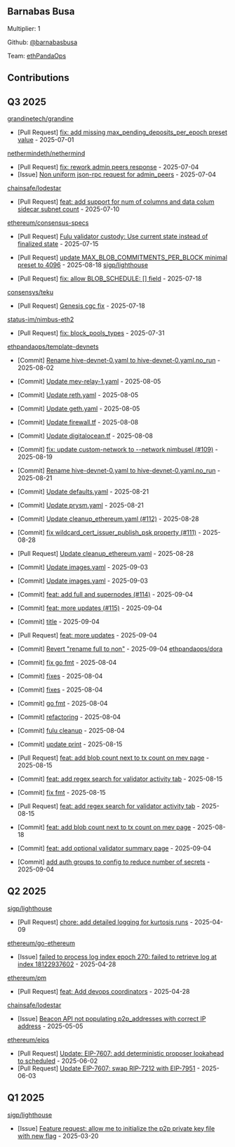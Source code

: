 
## Barnabas Busa
Multiplier: 1

Github: [@barnabasbusa](https://github.com/barnabasbusa)

Team: [ethPandaOps](https://github.com/ethpandaops)

## Contributions

## Q3 2025


[grandinetech/grandine](https://github.com/grandinetech/grandine)
* [Pull Request] [fix: add missing max_pending_deposits_per_epoch preset value](https://github.com/grandinetech/grandine/pull/245) - 2025-07-01

[nethermindeth/nethermind](https://github.com/nethermindeth/nethermind)
* [Pull Request] [fix: rework admin peers response](https://github.com/NethermindEth/nethermind/pull/8937) - 2025-07-04
* [Issue] [Non uniform json-rpc request for admin_peers](https://github.com/NethermindEth/nethermind/issues/8936) - 2025-07-04

[chainsafe/lodestar](https://github.com/chainsafe/lodestar)
* [Pull Request] [feat: add support for num of columns and data colum sidecar subnet count](https://github.com/ChainSafe/lodestar/pull/8053) - 2025-07-10

[ethereum/consensus-specs](https://github.com/ethereum/consensus-specs)
* [Pull Request] [Fulu validator custody: Use current state instead of finalized state](https://github.com/ethereum/consensus-specs/pull/4443) - 2025-07-15

* [Pull Request] [update MAX_BLOB_COMMITMENTS_PER_BLOCK minimal preset to 4096](https://github.com/ethereum/consensus-specs/pull/4508) - 2025-08-18
[sigp/lighthouse](https://github.com/sigp/lighthouse)
* [Pull Request] [fix: allow BLOB_SCHEDULE: [] field](https://github.com/sigp/lighthouse/pull/7758) - 2025-07-18

[consensys/teku](https://github.com/consensys/teku)
* [Pull Request] [Genesis cgc fix](https://github.com/Consensys/teku/pull/9684) - 2025-07-18

[status-im/nimbus-eth2](https://github.com/status-im/nimbus-eth2)
* [Pull Request] [fix: block_pools_types](https://github.com/status-im/nimbus-eth2/pull/7348) - 2025-07-31

[ethpandaops/template-devnets](https://github.com/ethpandaops/template-devnets)
* [Commit] [Rename hive-devnet-0.yaml to hive-devnet-0.yaml.no_run](https://github.com/ethpandaops/template-devnets/commit/ddd771f305a693651e4f25c532243f1d768f49be) - 2025-08-02

* [Commit] [Update mev-relay-1.yaml](https://github.com/ethpandaops/template-devnets/commit/9d8308496e7afaf87947b0156711eead6e25d972) - 2025-08-05
* [Commit] [Update reth.yaml](https://github.com/ethpandaops/template-devnets/commit/a9108b661699d9ff1f45df9dea906a188e0693c8) - 2025-08-05
* [Commit] [Update geth.yaml](https://github.com/ethpandaops/template-devnets/commit/af08803981d417dd863e13d6e2dbbd07e756f5b7) - 2025-08-05
* [Commit] [Update firewall.tf](https://github.com/ethpandaops/template-devnets/commit/90a965d6144a5f679bd7018ada012e06d9dc130b) - 2025-08-08
* [Commit] [Update digitalocean.tf](https://github.com/ethpandaops/template-devnets/commit/d29e1c0f14a1101c031f98e677962e2b892b6c0c) - 2025-08-08
* [Commit] [fix: update custom-network to --network  nimbusel (#109)](https://github.com/ethpandaops/template-devnets/commit/0e3628dbded4e2495a8c4bd43166aeb8eadd547b) - 2025-08-19
* [Commit] [Rename hive-devnet-0.yaml to hive-devnet-0.yaml.no_run](https://github.com/ethpandaops/template-devnets/commit/ddd771f305a693651e4f25c532243f1d768f49be) - 2025-08-21
* [Commit] [Update defaults.yaml](https://github.com/ethpandaops/template-devnets/commit/954d00715b24c80a884c44ed8a12b5f59e542133) - 2025-08-21
* [Commit] [Update prysm.yaml](https://github.com/ethpandaops/template-devnets/commit/97898cced947e0cd4f1ab6fc5db9d3abe0a2c51a) - 2025-08-21
* [Commit] [Update cleanup_ethereum.yaml (#112)](https://github.com/ethpandaops/template-devnets/commit/acb856293d28e26163021680e8ee0edeaff039a4) - 2025-08-28
* [Commit] [fix wildcard_cert_issuer_publish_psk property (#111)](https://github.com/ethpandaops/template-devnets/commit/d5fce14bb3c1eb7b951069d59f09fe82210428ea) - 2025-08-28
* [Pull Request] [Update cleanup_ethereum.yaml](https://github.com/ethpandaops/template-devnets/pull/112) - 2025-08-28
* [Commit] [Update images.yaml](https://github.com/ethpandaops/template-devnets/commit/bc0c019cde3ac7a8937d7d59c5d607893076b6ce) - 2025-09-03
* [Commit] [Update images.yaml](https://github.com/ethpandaops/template-devnets/commit/65b4aaf5e1960c768ee6e9c2b49febfe8a187d06) - 2025-09-03
* [Commit] [feat: add full and supernodes (#114)](https://github.com/ethpandaops/template-devnets/commit/422d2167ea5eb36d13e1e28af1087705d1a96006) - 2025-09-04
* [Commit] [feat: more updates (#115)](https://github.com/ethpandaops/template-devnets/commit/0201caa032ce2f63a7d8ff9ec4c4d8550ed0fe12) - 2025-09-04
* [Commit] [title](https://github.com/ethpandaops/template-devnets/commit/a8ebf2c44d48491d160eeea515da373b67520b38) - 2025-09-04
* [Pull Request] [feat: more updates](https://github.com/ethpandaops/template-devnets/pull/115) - 2025-09-04
* [Commit] [Revert "rename full to non"](https://github.com/ethpandaops/template-devnets/commit/8a9a64e8d2f6986eb51f3660ffe3fb6fba23a54e) - 2025-09-04
[ethpandaops/dora](https://github.com/ethpandaops/dora)
* [Commit] [fix go fmt](https://github.com/ethpandaops/dora/commit/15708132cc1c9e5bf1000766b5a7076e22819a00) - 2025-08-04
* [Commit] [fixes](https://github.com/ethpandaops/dora/commit/d05bca8af70ae490a6a2bc7f8a0847209f4a2003) - 2025-08-04
* [Commit] [fixes](https://github.com/ethpandaops/dora/commit/f8041a3e093ee260a19259c3bca4561256d36103) - 2025-08-04
* [Commit] [go fmt](https://github.com/ethpandaops/dora/commit/5bc738890ea62c9e3d3808eb05bac6a7c0bc7373) - 2025-08-04
* [Commit] [refactoring](https://github.com/ethpandaops/dora/commit/8f386a0537d021b361a2515947962a18b85c8a59) - 2025-08-04
* [Commit] [fulu cleanup](https://github.com/ethpandaops/dora/commit/21cc40271dbb56556543196bfe1a39aa188c4600) - 2025-08-04
* [Commit] [update print](https://github.com/ethpandaops/dora/commit/fd5aa2b805434d19930bafc23d429c3c6ced0238) - 2025-08-15
* [Pull Request] [feat: add blob count next to tx count on mev page](https://github.com/ethpandaops/dora/pull/457) - 2025-08-15
* [Commit] [feat: add regex search for validator activity tab](https://github.com/ethpandaops/dora/commit/b05288b5bc0e8e406259e47141517828f6b60f3f) - 2025-08-15
* [Commit] [fix fmt](https://github.com/ethpandaops/dora/commit/e64ef26c44b60c9a19068a217a9b3761aea1fcee) - 2025-08-15
* [Pull Request] [feat: add regex search for validator activity tab](https://github.com/ethpandaops/dora/pull/456) - 2025-08-15
* [Commit] [feat: add blob count next to tx count on mev page](https://github.com/ethpandaops/dora/commit/3230904d06f75993e4a5521fb74b7f1847cd85f7) - 2025-08-18
* [Commit] [feat: add optional validator summary page](https://github.com/ethpandaops/dora/commit/2bfa36f8d06e4aa83836aa824ea9576290c5de41) - 2025-09-04
* [Commit] [add auth groups to config to reduce number of secrets](https://github.com/ethpandaops/dora/commit/32389dc78e1681a5ead332b4fa2fb9b6b3485c90) - 2025-09-04
## Q2 2025


[sigp/lighthouse](https://github.com/sigp/lighthouse)
* [Pull Request] [chore: add detailed logging for kurtosis runs](https://github.com/sigp/lighthouse/pull/7291) - 2025-04-09

[ethereum/go-ethereum](https://github.com/ethereum/go-ethereum)
* [Issue] [failed to process log index epoch 270: failed to retrieve log at index 18122937602](https://github.com/ethereum/go-ethereum/issues/31729) - 2025-04-28

[ethereum/pm](https://github.com/ethereum/pm)
* [Pull Request] [feat: Add devops coordinators](https://github.com/ethereum/pm/pull/1506) - 2025-04-28

[chainsafe/lodestar](https://github.com/chainsafe/lodestar)
* [Issue] [Beacon API not populating p2p_addresses with correct IP address](https://github.com/ChainSafe/lodestar/issues/7798) - 2025-05-05

[ethereum/eips](https://github.com/ethereum/eips)
* [Pull Request] [Update: EIP-7607: add deterministic proposer lookahead to scheduled](https://github.com/ethereum/EIPs/pull/9847) - 2025-06-02
* [Pull Request] [Update EIP-7607: swap RIP-7212 with EIP-7951](https://github.com/ethereum/EIPs/pull/9854) - 2025-06-03
## Q1 2025

[sigp/lighthouse](https://github.com/sigp/lighthouse)
* [Issue] [Feature request: allow me to initialize the p2p private key file with new flag](https://github.com/sigp/lighthouse/issues/7181) - 2025-03-20
